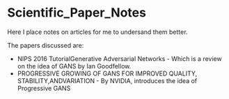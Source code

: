 # Scientific_Paper_Notes
Here I place notes on articles for me to undersand them better.

The papers discussed are: 
* NIPS 2016 TutorialGenerative Adversarial Networks - Which is a review on the idea of GANS by Ian Goodfellow.
* PROGRESSIVE GROWING OF GANS FOR IMPROVED QUALITY, STABILITY,ANDVARIATION - By NVIDIA, introduces the idea of Progressive GANS



